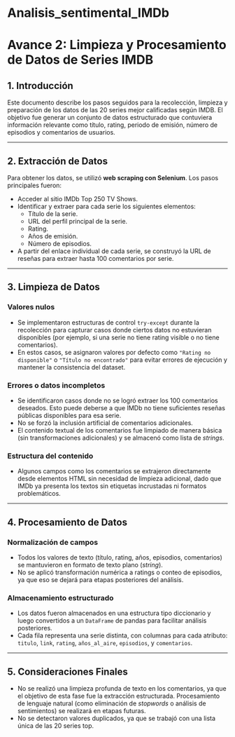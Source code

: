 # Analisis_sentimental_IMDb
# Avance 2: Limpieza y Procesamiento de Datos de Series IMDB

## 1. Introducción

Este documento describe los pasos seguidos para la recolección, limpieza y preparación de los datos de las 20 series mejor calificadas según IMDB. El objetivo fue generar un conjunto de datos estructurado que contuviera información relevante como título, rating, periodo de emisión, número de episodios y comentarios de usuarios.

---

## 2. Extracción de Datos

Para obtener los datos, se utilizó **web scraping con Selenium**. Los pasos principales fueron:

- Acceder al sitio IMDb Top 250 TV Shows.
- Identificar y extraer para cada serie los siguientes elementos:
  - Título de la serie.
  - URL del perfil principal de la serie.
  - Rating.
  - Años de emisión.
  - Número de episodios.
- A partir del enlace individual de cada serie, se construyó la URL de reseñas para extraer hasta 100 comentarios por serie.

---

## 3. Limpieza de Datos

### Valores nulos

- Se implementaron estructuras de control `try-except` durante la recolección para capturar casos donde ciertos datos no estuvieran disponibles (por ejemplo, si una serie no tiene rating visible o no tiene comentarios).
- En estos casos, se asignaron valores por defecto como `"Rating no disponible"` o `"Título no encontrado"` para evitar errores de ejecución y mantener la consistencia del dataset.

### Errores o datos incompletos

- Se identificaron casos donde no se logró extraer los 100 comentarios deseados. Esto puede deberse a que IMDb no tiene suficientes reseñas públicas disponibles para esa serie.
- No se forzó la inclusión artificial de comentarios adicionales.
- El contenido textual de los comentarios fue limpiado de manera básica (sin transformaciones adicionales) y se almacenó como lista de *strings*.

### Estructura del contenido

- Algunos campos como los comentarios se extrajeron directamente desde elementos HTML sin necesidad de limpieza adicional, dado que IMDb ya presenta los textos sin etiquetas incrustadas ni formatos problemáticos.

---

## 4. Procesamiento de Datos

### Normalización de campos

- Todos los valores de texto (título, rating, años, episodios, comentarios) se mantuvieron en formato de texto plano (*string*).
- No se aplicó transformación numérica a ratings o conteo de episodios, ya que eso se dejará para etapas posteriores del análisis.

### Almacenamiento estructurado

- Los datos fueron almacenados en una estructura tipo diccionario y luego convertidos a un `DataFrame` de pandas para facilitar análisis posteriores.
- Cada fila representa una serie distinta, con columnas para cada atributo: `titulo`, `link`, `rating`, `años_al_aire`, `episodios`, y `comentarios`.

---

## 5. Consideraciones Finales

- No se realizó una limpieza profunda de texto en los comentarios, ya que el objetivo de esta fase fue la extracción estructurada. Procesamiento de lenguaje natural (como eliminación de *stopwords* o análisis de sentimientos) se realizará en etapas futuras.
- No se detectaron valores duplicados, ya que se trabajó con una lista única de las 20 series top.

